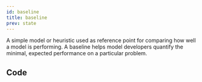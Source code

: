 ```yaml
---
id: baseline
title: baseline
prev: state
---
```


A simple model or heuristic used as reference point for comparing how well a model is performing. A baseline helps model developers quantify the minimal, expected performance on a particular problem.

## Code
